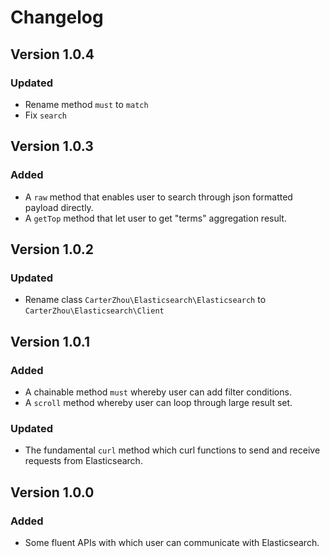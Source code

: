 # Changelog

## Version 1.0.4
### Updated
- Rename method ```must``` to ```match```
- Fix ```search```

## Version 1.0.3
### Added
- A ```raw``` method that enables user to search through json formatted payload directly.
- A ```getTop``` method that let user to get "terms" aggregation result.

## Version 1.0.2
### Updated
- Rename class ```CarterZhou\Elasticsearch\Elasticsearch``` to ```CarterZhou\Elasticsearch\Client```

## Version 1.0.1
### Added
- A chainable method ```must``` whereby user can add filter conditions.
- A ````scroll```` method whereby user can loop through large result set.
### Updated
- The fundamental ```curl``` method which curl functions to send and receive requests from Elasticsearch.

## Version 1.0.0
### Added
- Some fluent APIs with which user can communicate with Elasticsearch.